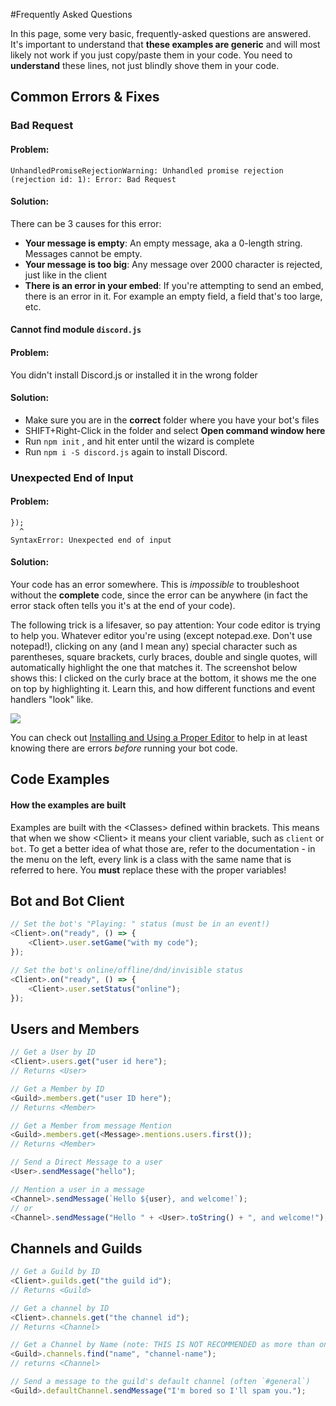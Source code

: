 #Frequently Asked Questions

In this page, some very basic, frequently-asked questions are answered. It's important to understand that **these examples are generic** and will most likely not work if you just copy/paste them in your code. You need to **understand** these lines, not just blindly shove them in your code. 

## Common Errors & Fixes

### Bad Request

#### Problem: 
```
UnhandledPromiseRejectionWarning: Unhandled promise rejection (rejection id: 1): Error: Bad Request
```

#### Solution: 
There can be 3 causes for this error: 

- **Your message is empty**: An empty message, aka a 0-length string. Messages cannot be empty.
- **Your message is too big**: Any message over 2000 character is rejected, just like in the client
- **There is an error in your embed**: If you're attempting to send an embed, there is an error in it. For example an empty field, a field that's too large, etc. 

#### Cannot find module `discord.js`

#### Problem: 
You didn't install Discord.js or installed it in the wrong folder

#### Solution: 

- Make sure you are in the **correct** folder where you have your bot's files
- SHIFT+Right-Click in the folder and select **Open command window here**
- Run `npm init` , and hit enter until the wizard is complete
- Run `npm i -S discord.js` again to install Discord.

### Unexpected End of Input

#### Problem:

```
});
  ^
SyntaxError: Unexpected end of input
```

#### Solution: 

Your code has an error somewhere. This is *impossible* to troubleshoot without the **complete** code, since the error can be anywhere (in fact the error stack often tells you it's at the end of your code).

The following trick is a lifesaver, so pay attention: Your code editor is trying to help you. Whatever editor you're using (except notepad.exe. Don't use notepad!), clicking on any (and I mean any) special character such as parentheses, square brackets, curly braces, double and single quotes, will automatically highlight the one that matches it. The screenshot below shows this: I clicked on the curly brace at the bottom, it shows me the one on top by highlighting it. Learn this, and how different functions and event handlers "look" like.

![](https://i.imgur.com/Tgr9U79.png)

You can check out [Installing and Using a Proper Editor](/getting-started/installing_and_using_a_proper_editor.md) to help in at least knowing there are errors *before* running your bot code.

## Code Examples

#### How the examples are built

Examples are built with the &lt;Classes&gt; defined within brackets. This means that when we show &lt;Client&gt; it means your client variable, such as `client` or `bot`. To get a better idea of what those are, refer to the documentation - in the menu on the left, every link is a class with the same name that is referred to here. You **must** replace these with the proper variables!

## Bot and Bot Client

```js
// Set the bot's "Playing: " status (must be in an event!)
<Client>.on("ready", () => {
    <Client>.user.setGame("with my code");
});
```

```js
// Set the bot's online/offline/dnd/invisible status
<Client>.on("ready", () => {
    <Client>.user.setStatus("online");
});
```


## Users and Members

```js
// Get a User by ID
<Client>.users.get("user id here");
// Returns <User>
```

```js
// Get a Member by ID
<Guild>.members.get("user ID here");
// Returns <Member>
```

```js
// Get a Member from message Mention
<Guild>.members.get(<Message>.mentions.users.first());
// Returns <Member>
```

```js
// Send a Direct Message to a user
<User>.sendMessage("hello");
```

```js
// Mention a user in a message
<Channel>.sendMessage(`Hello ${user}, and welcome!`);
// or
<Channel>.sendMessage("Hello " + <User>.toString() + ", and welcome!");
```

## Channels and Guilds

```js
// Get a Guild by ID
<Client>.guilds.get("the guild id");
// Returns <Guild>
```

```js
// Get a channel by ID
<Client>.channels.get("the channel id");
// Returns <Channel>
```

```js
// Get a Channel by Name (note: THIS IS NOT RECOMMENDED as more than one channel can have the same name!)
<Guild>.channels.find("name", "channel-name");
// returns <Channel>
```

```js
// Send a message to the guild's default channel (often `#general`)
<Guild>.defaultChannel.sendMessage("I'm bored so I'll spam you.");
```